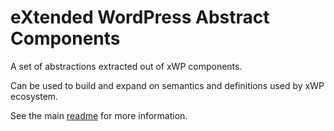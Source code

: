 eXtended WordPress Abstract Components
=================================

A set of abstractions extracted out of xWP components.

Can be used to build and expand on semantics and definitions used by xWP ecosystem.

See the main [readme](https://github.com/xwp/helpers) for more information.
